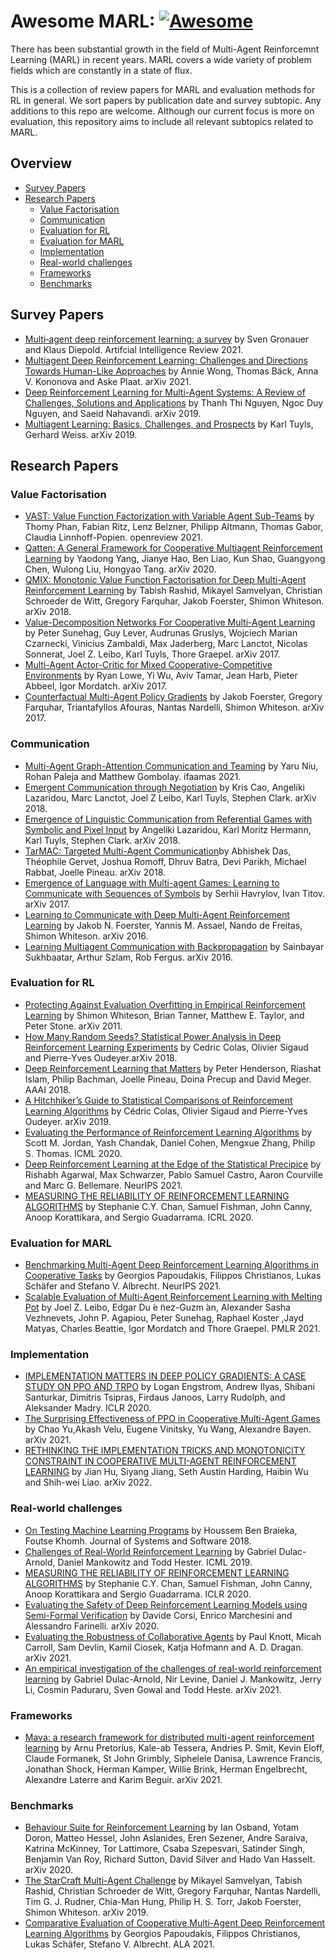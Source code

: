 # Awesome MARL: [![Awesome](https://cdn.rawgit.com/sindresorhus/awesome/d7305f38d29fed78fa85652e3a63e154dd8e8829/media/badge.svg)](https://github.com/sindresorhus/awesome)

There has been substantial growth in the field of Multi-Agent Reinforcemnt Learning (MARL) in recent years. MARL covers a wide variety of problem fields which are constantly in a state of flux.

This is a collection of review papers for MARL and evaluation methods for RL in general. We sort papers by publication date and survey subtopic. Any additions to this repo are welcome. Although our current focus is more on evaluation, this repository aims to include all relevant subtopics related to MARL.

## Overview
* [Survey Papers](https://github.com/siddarthsingh1/MARL-literature)
* [Research Papers](https://github.com/siddarthsingh1/MARL-literature)
  * [Value Factorisation](https://github.com/siddarthsingh1/MARL-literature#value-factorisation)
  * [Communication](https://github.com/siddarthsingh1/MARL-literature#communication) 
  * [Evaluation for RL](https://github.com/siddarthsingh1/MARL-literature#evaluation-RL)
  * [Evaluation for MARL](https://github.com/siddarthsingh1/MARL-literature#evaluation-MARL)
  * [Implementation](https://github.com/siddarthsingh1/MARL-literature#implementation)
  * [Real-world challenges](https://github.com/siddarthsingh1/MARL-literature#real-world-challenges)
  * [Frameworks](https://github.com/siddarthsingh1/MARL-literature#frameworks)
  * [Benchmarks](https://github.com/siddarthsingh1/MARL-literature#benchmarks)
 
## Survey Papers
* [Multi‑agent deep reinforcement learning: a survey](https://link.springer.com/content/pdf/10.1007/s10462-021-09996-w.pdf) by Sven Gronauer and Klaus Diepold. Artifcial Intelligence Review 2021.
* [Multiagent Deep Reinforcement Learning: Challenges and Directions Towards Human-Like Approaches](https://www.researchgate.net/publication/353060371_Multiagent_Deep_Reinforcement_Learning_Challenges_and_Directions_Towards_Human-Like_Approaches) by Annie Wong, Thomas Bäck, Anna V. Kononova and Aske Plaat. arXiv 2021.
* [Deep Reinforcement Learning for Multi-Agent Systems: A Review of Challenges, Solutions and Applications](https://arxiv.org/pdf/1812.11794.pdf) by Thanh Thi Nguyen, Ngoc Duy Nguyen, and Saeid Nahavandi. arXiv 2019.
* [Multiagent Learning: Basics, Challenges, and Prospects](http://www.weiss-gerhard.info/publications/AI_MAGAZINE_2012_TuylsWeiss.pdf) by Karl Tuyls, Gerhard Weiss. arXiv 2019.

## Research Papers

### Value Factorisation
* [VAST: Value Function Factorization with Variable Agent Sub-Teams](https://openreview.net/pdf?id=hyJKKIhfxxT) by Thomy Phan, Fabian Ritz, Lenz Belzner, Philipp Altmann, Thomas Gabor, Claudia Linnhoff-Popien. openreview 2021.
* [Qatten: A General Framework for Cooperative Multiagent Reinforcement Learning](https://arxiv.org/pdf/2002.03939.pdf) by Yaodong Yang, Jianye Hao, Ben Liao, Kun Shao, Guangyong Chen, Wulong Liu, Hongyao Tang. arXiv 2020.
* [QMIX: Monotonic Value Function Factorisation for Deep Multi-Agent Reinforcement Learning](https://arxiv.org/pdf/1803.11485.pdf) by Tabish Rashid, Mikayel Samvelyan, Christian Schroeder de Witt, Gregory Farquhar, Jakob Foerster, Shimon Whiteson. arXiv 2018.
* [Value-Decomposition Networks For Cooperative Multi-Agent Learning](https://arxiv.org/pdf/1706.05296.pdf) by Peter Sunehag, Guy Lever, Audrunas Gruslys, Wojciech Marian Czarnecki, Vinicius Zambaldi, Max Jaderberg, Marc Lanctot, Nicolas Sonnerat, Joel Z. Leibo, Karl Tuyls, Thore Graepel. arXiv 2017.
* [Multi-Agent Actor-Critic for Mixed Cooperative-Competitive Environments](https://arxiv.org/pdf/1706.02275.pdf) by Ryan Lowe, Yi Wu, Aviv Tamar, Jean Harb, Pieter Abbeel, Igor Mordatch. arXiv 2017.
* [Counterfactual Multi-Agent Policy Gradients](https://arxiv.org/pdf/1705.08926.pdf) by Jakob Foerster, Gregory Farquhar, Triantafyllos Afouras, Nantas Nardelli, Shimon Whiteson. arXiv 2017. 

### Communication
* [Multi-Agent Graph-Attention Communication and Teaming](https://www.ifaamas.org/Proceedings/aamas2021/pdfs/p964.pdf) by Yaru Niu, Rohan Paleja and Matthew Gombolay. ifaamas 2021.
* [Emergent Communication through Negotiation](https://arxiv.org/pdf/1804.03980) by Kris Cao, Angeliki Lazaridou, Marc Lanctot, Joel Z Leibo, Karl Tuyls, Stephen Clark. arXiv 2018.
* [Emergence of Linguistic Communication from Referential Games with Symbolic and Pixel Input](https://arxiv.org/pdf/1804.03984) by Angeliki Lazaridou, Karl Moritz Hermann, Karl Tuyls, Stephen Clark. arXiv 2018.
* [TarMAC: Targeted Multi-Agent Communication](https://arxiv.org/pdf/1810.11187.pdf)by Abhishek Das, Théophile Gervet, Joshua Romoff, Dhruv Batra, Devi Parikh, Michael Rabbat, Joelle Pineau. arXiv 2018.
* [Emergence of Language with Multi-agent Games: Learning to Communicate with Sequences of Symbols](https://arxiv.org/pdf/1705.11192) by Serhii Havrylov, Ivan Titov. arXiv 2017.
* [Learning to Communicate with Deep Multi-Agent Reinforcement Learning](https://arxiv.org/pdf/1605.06676.pdf) by Jakob N. Foerster, Yannis M. Assael, Nando de Freitas, Shimon Whiteson. arXiv 2016.
* [Learning Multiagent Communication with Backpropagation](https://arxiv.org/pdf/1605.07736.pdf) by Sainbayar Sukhbaatar, Arthur Szlam, Rob Fergus. arXiv 2016.

### Evaluation for RL
* [Protecting Against Evaluation Overfitting in Empirical Reinforcement Learning](https://www.cs.utexas.edu/~pstone/Papers/bib2html-links/ADPRL11-shimon.pdf) by Shimon Whiteson, Brian Tanner, Matthew E. Taylor, and Peter Stone. arXiv 2011.
* [How Many Random Seeds? Statistical Power Analysis in Deep Reinforcement Learning Experiments](https://arxiv.org/pdf/1806.08295.pdf) by Cedric Colas, Olivier Sigaud and Pierre-Yves Oudeyer.arXiv 2018.
* [Deep Reinforcement Learning that Matters](https://arxiv.org/pdf/1709.06560.pdf) by Peter Henderson, Riashat Islam, Philip Bachman, Joelle Pineau, Doina Precup and David Meger. AAAI 2018.
* [A Hitchhiker’s Guide to Statistical Comparisons of Reinforcement Learning Algorithms](https://arxiv.org/pdf/1904.06979.pdf) by Cédric Colas, Olivier Sigaud and Pierre-Yves Oudeyer. arXiv 2019.
* [Evaluating the Performance of Reinforcement Learning Algorithms](https://arxiv.org/pdf/2006.16958.pdf) by Scott M. Jordan, Yash Chandak, Daniel Cohen, Mengxue Zhang, Philip S. Thomas. ICML 2020.
* [Deep Reinforcement Learning at the Edge of the Statistical Precipice](https://arxiv.org/pdf/2108.13264.pdf) by Rishabh Agarwal, Max Schwarzer, Pablo Samuel Castro, Aaron Courville and  Marc G. Bellemare. NeurIPS 2021.
* [MEASURING THE RELIABILITY OF REINFORCEMENT LEARNING ALGORITHMS](https://arxiv.org/pdf/1912.05663.pdf) by Stephanie C.Y. Chan, Samuel Fishman, John Canny, Anoop Korattikara, and Sergio Guadarrama. ICRL 2020.



### Evaluation for MARL
* [Benchmarking Multi-Agent Deep Reinforcement Learning Algorithms in Cooperative Tasks](https://arxiv.org/pdf/2006.07869.pdf) by Georgios Papoudakis, Filippos Christianos,  Lukas Schäfer and Stefano V. Albrecht. NeurIPS 2021.
* [Scalable Evaluation of Multi-Agent Reinforcement Learning with Melting Pot](https://arxiv.org/pdf/2107.06857.pdf) by Joel Z. Leibo, Edgar Du ́e ̃nez-Guzm ́an, Alexander Sasha Vezhnevets, John P. Agapiou, Peter Sunehag, Raphael Koster ,Jayd Matyas, Charles Beattie, Igor Mordatch and Thore Graepel. PMLR 2021.

### Implementation
* [IMPLEMENTATION MATTERS IN DEEP POLICY GRADIENTS: A CASE STUDY ON PPO AND TRPO](https://arxiv.org/pdf/2005.12729.pdf) by Logan Engstrom, Andrew Ilyas, Shibani Santurkar, Dimitris Tsipras, Firdaus Janoos, Larry Rudolph, and Aleksander Madry. ICLR 2020.
* [The Surprising Effectiveness of PPO in Cooperative Multi-Agent Games](https://arxiv.org/pdf/2103.01955.pdf) by Chao Yu,Akash Velu, Eugene Vinitsky, Yu Wang, Alexandre Bayen. arXiv 2021.
* [RETHINKING THE IMPLEMENTATION TRICKS AND MONOTONICITY CONSTRAINT IN COOPERATIVE MULTI-AGENT REINFORCEMENT LEARNING](https://arxiv.org/pdf/2102.03479.pdf) by Jian Hu, Siyang Jiang, Seth Austin Harding, Haibin Wu and Shih-wei Liao. arXiv 2022.

### Real-world challenges
* [On Testing Machine Learning Programs](https://arxiv.org/pdf/1812.02257.pdf) by Houssem Ben Braieka, Foutse Khomh. Journal of Systems and Software 2018.
* [Challenges of Real-World Reinforcement Learning](https://arxiv.org/pdf/1904.12901.pdf) by Gabriel Dulac-Arnold, Daniel Mankowitz and Todd Hester. ICML 2019.
* [MEASURING THE RELIABILITY OF REINFORCEMENT LEARNING ALGORITHMS](https://arxiv.org/pdf/1912.05663.pdf) by Stephanie C.Y. Chan, Samuel Fishman, John Canny, Anoop Korattikara and Sergio Guadarrama. ICLR 2020.
* [Evaluating the Safety of Deep Reinforcement Learning Models using Semi-Formal Verification](https://arxiv.org/pdf/2010.09387.pdf) by Davide Corsi, Enrico Marchesini and Alessandro Farinelli. arXiv 2020.
* [Evaluating the Robustness of Collaborative Agents](https://arxiv.org/pdf/2101.05507.pdf) by Paul Knott, Micah Carroll, Sam Devlin, Kamil Ciosek, Katja Hofmann and A. D. Dragan. arXiv 2021.
* [An empirical investigation of the challenges of real-world reinforcement learning](https://arxiv.org/pdf/2003.11881.pdf) by Gabriel Dulac-Arnold, Nir Levine, Daniel J. Mankowitz, Jerry Li, Cosmin Paduraru, Sven Gowal and Todd Heste. arXiv 2021.

### Frameworks
* [Mava: a research framework for distributed multi-agent reinforcement learning](https://arxiv.org/pdf/2107.01460.pdf) by Arnu Pretorius, Kale-ab Tessera, Andries P. Smit, Kevin Eloff, Claude Formanek, St John Grimbly, Siphelele Danisa, Lawrence Francis, Jonathan Shock, Herman Kamper, Willie Brink, Herman Engelbrecht, Alexandre Laterre and Karim Beguir. arXiv 2021.

### Benchmarks
* [Behaviour Suite for Reinforcement Learning](https://arxiv.org/pdf/1908.03568.pdf) by Ian Osband, Yotam Doron, Matteo Hessel, John Aslanides, Eren Sezener, Andre Saraiva, Katrina McKinney, Tor Lattimore, Csaba Szepesvari, Satinder Singh, Benjamin Van Roy, Richard Sutton, David Silver and Hado Van Hasselt. arXiv 2020.
* [The StarCraft Multi-Agent Challenge](https://arxiv.org/abs/1902.04043) by Mikayel Samvelyan, Tabish Rashid, Christian Schroeder de Witt, Gregory Farquhar, Nantas Nardelli, Tim G. J. Rudner, Chia-Man Hung, Philip H. S. Torr, Jakob Foerster, Shimon Whiteson. arXiv 2019.
* [Comparative Evaluation of Cooperative Multi-Agent Deep Reinforcement Learning Algorithms](https://ala2021.vub.ac.be/papers/ALA2021_paper_44.pdf) by Georgios Papoudakis, Filippos Christianos, Lukas Schäfer, Stefano V. Albrecht. ALA 2021.
